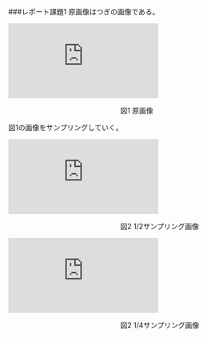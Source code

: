 ###レポート課題1
原画像はつぎの画像である。

![原画像](http://www.fastpic.jp/images.php?file=5857510734.jpg)

　　　　　　　　　　　　　　　　図1 原画像
 
 図1の画像をサンプリングしていく。
 
 ![画](http://www.fastpic.jp/images.php?file=2194869932.jpg)

　　　　　　　　　　　　　　　　図2 1/2サンプリング画像
                
 ![画](http://www.fastpic.jp/images.php?file=0581916203.jpg)

　　　　　　　　　　　　　　　　図2 1/4サンプリング画像
                
  
                
  
